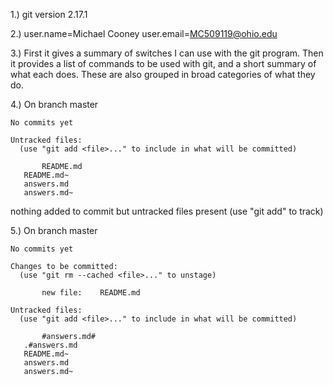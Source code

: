 1.) git version 2.17.1

2.) user.name=Michael Cooney
    user.email=MC509119@ohio.edu

3.) First it gives a summary of switches I can use with the git program.  Then it provides
    a list of commands to be used with git, and a short summary of what each does.  These
    are also grouped in broad categories of what they do.

4.) On branch master

    No commits yet

    Untracked files:
      (use "git add <file>..." to include in what will be committed)

           README.md
	   README.md~
	   answers.md
	   answers.md~

   nothing added to commit but untracked files present (use "git add" to track)

5.) On branch master

    No commits yet

    Changes to be committed:
      (use "git rm --cached <file>..." to unstage)

           new file:    README.md

    Untracked files:
      (use "git add <file>..." to include in what will be committed)

           #answers.md#
	   .#answers.md
	   README.md~
	   answers.md
	   answers.md~

